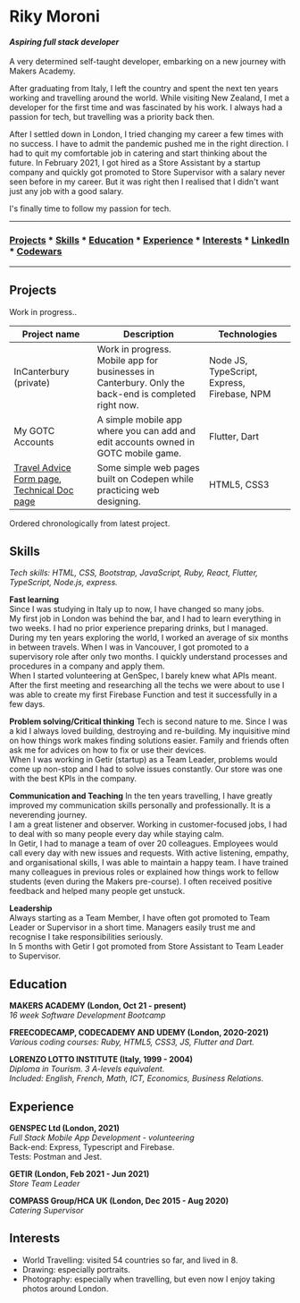 # **Riky Moroni**  
#### _Aspiring full stack developer_  

A very determined self-taught developer, embarking on a new journey with Makers Academy.  

After graduating from Italy, I left the country and spent the next ten years working and travelling around the world. While visiting New Zealand, I met a developer for the first time and was fascinated by his work. I always had a passion for tech, but travelling was a priority back then.  

After I settled down in London, I tried changing my career a few times with no success. I have to admit the pandemic pushed me in the right direction. I had to quit my comfortable job in catering and start thinking about the future. In February 2021, I got hired as a Store Assistant by a startup company and quickly got promoted to Store Supervisor with a salary never seen before in my career. But it was right then I realised that I didn't want just any job with a good salary.  

I's finally time to follow my passion for tech.  

---
### [Projects](#project) * [Skills](#skills) * [Education](#education) * [Experience](#experience) * [Interests](#interests) * [LinkedIn](https://www.linkedin.com/in/rikymoroni/ "linkedin") * [Codewars](https://www.codewars.com/users/Riky5 "codewars")
---

## **Projects**
Work in progress..  

|Project name   |Description              |Technologies        |
|---------------|-------------------------|--------------------|
|InCanterbury (private)|Work in progress. Mobile app for businesses in Canterbury. Only the back-end is completed right now.|Node JS, TypeScript, Express, Firebase, NPM|
|My GOTC Accounts|A simple mobile app where you can add and edit accounts owned in GOTC mobile game.|Flutter, Dart|
|[Travel Advice Form page](https://codepen.io/riky5/full/gOwPMxj "CodePen"), [Technical Doc page](https://codepen.io/riky5/full/abmEYzP "CodePen")|Some simple web pages built on Codepen while practicing web designing.|HTML5, CSS3|

Ordered chronologically from latest project.

## **Skills**

_Tech skills: HTML, CSS, Bootstrap, JavaScript, Ruby, React, Flutter, TypeScript, Node.js, express._

**Fast learning**  
Since I was studying in Italy up to now, I have changed so many jobs.  
My first job in London was behind the bar, and I had to learn everything in two weeks. I had no prior experience preparing drinks, but I managed.  
During my ten years exploring the world, I worked an average of six months in between travels. When I was in Vancouver, I got promoted to a supervisory role after only two months. I quickly understand processes and procedures in a company and apply them.   
When I started volunteering at GenSpec, I barely knew what APIs meant. After the first meeting and researching all the techs we were about to use I was able to create my first Firebase Function and test it successfully in a few days.

**Problem solving/Critical thinking**
Tech is second nature to me. Since I was a kid I always loved building, destroying and re-building. My inquisitive mind on how things work makes finding solutions easier.
Family and friends often ask me for advices on how to fix or use their devices.  
When I was working in Getir (startup) as a Team Leader, problems would come up non-stop and I had to solve issues constantly. Our store was one with the best KPIs in the company.

**Communication and Teaching**
In the ten years travelling, I have greatly improved my communication skills personally and professionally. It is a neverending journey.  
I am a great listener and observer. Working in customer-focused jobs, I had to deal with so many people every day while staying calm.  
In Getir, I had to manage a team of over 20 colleagues. Employees would call every day with new issues and requests. With active listening, empathy, and organisational skills, I was able to maintain a happy team.
I have trained many colleagues in previous roles or explained how things work to fellow students (even during the Makers pre-course). I often received positive feedback and helped many people get unstuck.

**Leadership**  
Always starting as a Team Member, I have often got promoted to Team Leader or Supervisor in a short time. Managers easily trust me and recognise I take responsibilities seriously.  
In 5 months with Getir I got promoted from Store Assistant to Team Leader to Supervisor.

## **Education**

**MAKERS ACADEMY (London, Oct 21 - present)**  
_16 week Software Development Bootcamp_

**FREECODECAMP, CODECADEMY AND UDEMY (London, 2020-2021)**  
_Various coding courses: Ruby, HTML5, CSS3, JS, Flutter and Dart._

**LORENZO LOTTO INSTITUTE (Italy, 1999 - 2004)**  
_Diploma in Tourism. 3 A-levels equivalent.  
Included: English, French, Math, ICT, Economics, Business Relations._

## **Experience**

**GENSPEC Ltd (London, 2021)**  
_Full Stack Mobile App Development - volunteering_  
Back-end: Express, Typescript and Firebase.  
Tests: Postman and Jest.

**GETIR (London, Feb 2021 - Jun 2021)**  
_Store Team Leader_  

**COMPASS Group/HCA UK (London, Dec 2015 - Aug 2020)**  
_Catering Supervisor_

## **Interests**  
* World Travelling: visited 54 countries so far, and lived in 8.
* Drawing: especially portraits.
* Photography: especially when travelling, but even now I enjoy taking photos around London.